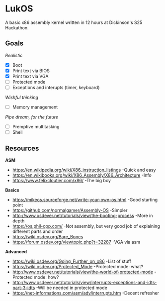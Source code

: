 # LukOS
A basic x86 assembly kernel written in 12 hours at Dickinson's S25 Hackathon.

## Goals

*Realistic*
- [X] Boot
- [X] Print text via BIOS
- [X] Print text via VGA
- [ ] Protected mode 
- [ ] Exceptions and interupts (timer, keyboard)

*Wishful thinking*
- [ ] Memory management

*Pipe dream, for the future*
- [ ] Premptive multitasking
- [ ] Shell

## Resources

**ASM**
- https://en.wikipedia.org/wiki/X86_instruction_listings -Quick and easy
- https://en.wikibooks.org/wiki/X86_Assembly/X86_Architecture -Info
- https://www.felixcloutier.com/x86/ -The big boy

**Basics**
- https://mikeos.sourceforge.net/write-your-own-os.html -Good starting point
- https://github.com/normalgamer/Assembly-OS -Simpler
- http://www.osdever.net/tutorials/view/the-booting-process -More in depth
- https://os.phil-opp.com/ -Not assembly, but very good job of explaining different parts and order
- https://wiki.osdev.org/Bare_Bones
- https://forum.osdev.org/viewtopic.php?t=32287 -VGA via asm

**Advanced**
- https://wiki.osdev.org/Going_Further_on_x86 -List of stuff
- https://wiki.osdev.org/Protected_Mode -Protected mode: what?
- http://www.osdever.net/tutorials/view/the-world-of-protected-mode -Protected mode: how?
- http://www.osdever.net/tutorials/view/interrupts-exceptions-and-idts-part-3-idts -Will be needed in protected mode
- https://net-informations.com/asm/adv/interrupts.htm -Decent refresher
